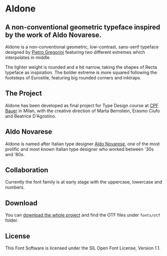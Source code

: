 # Aldone
## A non-conventional geometric typeface inspired by the work of Aldo Novarese.

Aldone is a non-conventional geometric, low-contrast, sans-serif typeface designed by [Pietro Gregorini](https://www.pietrogregorini.com) featuring two different extremes which interpolates in middle.

The lighter weight is rounded and a bit narrow, taking the shapes of Recta typeface as inspiration. The bolder extreme is more squared following the footsteps of Eurostile, featuring big rounded corners and inktraps.

## The Project
Aldone has been developed as final project for Type Design course at [CPF Bauer](http://www.cfpbauer.it/2017/06/type-design/) in Milan, with the creative direction of Marta Bernstein, Erasmo Ciufo and Beatrice D'Agostino.

## Aldo Novarese
Aldone is named after Italian type designer [Aldo Novarese](https://en.wikipedia.org/wiki/Aldo_Novarese), one of the most prolific and most known Italian type designer who worked between '30s and '80s.

## Collaboration
Currently the font family is at early stage with the uppercase, lowercase and numbers.

## Download
You can [download the whole project](https://github.com/pietrogregorini/aldone/archive/master.zip) and find the OTF files under `fonts/otf` folder.

## License
This Font Software is licensed under the SIL Open Font License, Version 1.1.

